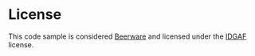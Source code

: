 License
==========================

This code sample is considered [Beerware](http://en.wikipedia.org/wiki/Beerware "Beerware") and licensed under the [IDGAF](http://dev.bukkit.org/licenses/2977-idgaf-v1-0-license/ "IDGAF") license.